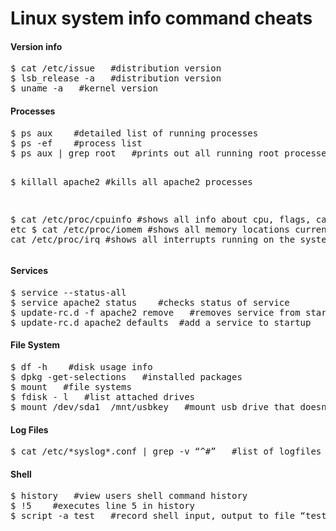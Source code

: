 Linux system info command cheats
================================

<h4>Version info</h4>
<pre>
$ cat /etc/issue   #distribution version
$ lsb_release -a   #distribution version
$ uname -a   #kernel version
</pre>

<h4>Processes</h4>
<pre>
$ ps aux    #detailed list of running processes
$ ps -ef    #process list
$ ps aux | grep root   #prints out all running root processes

$ killall apache2   #kills all apache2 processes

$ cat /etc/proc/cpuinfo   #shows all info about cpu, flags, cache size etc
$ cat /etc/proc/iomem    #shows all memory locations currently in use
$ cat /etc/proc/irq    #shows all interrupts running on the system
</pre>


<h4>Services</h4>
<pre>
$ service --status-all
$ service apache2 status    #checks status of service
$ update-rc.d -f apache2 remove   #removes service from startup cmd if in /etc/init.d
$ update-rc.d apache2 defaults  #add a service to startup
</pre>


<h4>File System</h4>
<pre>
$ df -h    #disk usage info
$ dpkg -get-selections   #installed packages
$ mount   #file systems
$ fdisk - l   #list attached drives
$ mount /dev/sda1  /mnt/usbkey   #mount usb drive that doesnt auto mount
</pre>


<h4>Log Files</h4>
<pre>
$ cat /etc/*syslog*.conf | grep -v “^#”   #list of logfiles
</pre>

<h4>Shell</h4>
<pre>
$ history   #view users shell command history
$ !5    #executes line 5 in history
$ script -a test   #record shell input, output to file “test", ctl + d to stop 
</pre>

